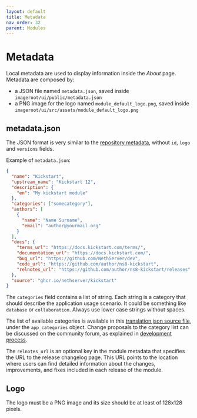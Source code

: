 ```yaml
---
layout: default
title: Metadata
nav_order: 32
parent: Modules
---
```


# Metadata

Local metadata are used to display information inside the *About* page.
Metadata are composed by:

- a JSON file named `metadata.json`, saved inside `imageroot/ui/public/metadata.json`
- a PNG image for the logo named `module_default_logo.png`, saved inside `imageroot/ui/src/assets/module_default_logo.png`

## metadata.json

The JSON format is very similar to the 
[repository metadata](https://github.com/NethServer/ns8-core/blob/main/core/imageroot/var/lib/nethserver/cluster/repodata-schema.json),
without `id`, `logo` and `versions` fields.

Example of `metadata.json`:
```json
{
  "name": "Kickstart",
  "upstream_name": "Kickstart 12",
  "description": {
    "en": "My kickstart module"
  },
  "categories": ["somecategory"],
  "authors": [
    {
      "name": "Name Surname",
      "email": "author@yourmail.org"
    }
  ],
  "docs": {
    "terms_url": "https://docs.kickstart.com/terms/",
    "documentation_url": "https://docs.kickstart.com/",
    "bug_url": "https://github.com/NethServer/dev",
    "code_url": "https://github.com/author/ns8-kickstart",
    "relnotes_url": "https://github.com/author/ns8-kickstart/releases"
  },
  "source": "ghcr.io/nethserver/kickstart"
}
```

The `categories` field contains a list of string. Each string is a category that should describe the application usage scenario.
It could be something like `database` or `collaboration`. Always use lower case strings without spaces.

The list of available categories is available in this [translation.json
source
file](https://github.com/NethServer/ns8-core/blob/main/core/ui/public/i18n/en/translation.json),
under the `app_categories` object. Change proposals to the category list can be
discussed on the community forum, as explained in [development process](../../development_process/).

The `relnotes_url` is an optional key in the module metadata that specifies the URL to the release changelog page. This URL points to the location where users can find detailed information about the changes, improvements, and fixes included in each release of the module.

## Logo

The logo must be a PNG image and its size should be at least of 128x128 pixels.
